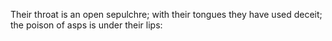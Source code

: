 Their throat is an open sepulchre; with their tongues they have used deceit; the poison of asps is under their lips:
